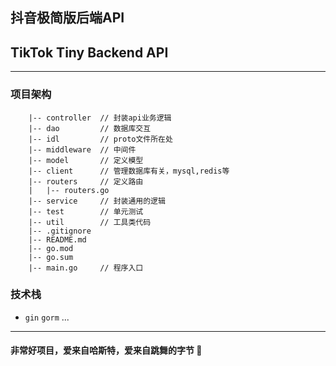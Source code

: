 ## 抖音极简版后端API
## TikTok Tiny Backend API
***
### 项目架构
        |-- controller  // 封装api业务逻辑
        |-- dao         // 数据库交互
        |-- idl         // proto文件所在处
        |-- middleware  // 中间件
        |-- model       // 定义模型
        |-- client      // 管理数据库有关，mysql,redis等
        |-- routers     // 定义路由
        |   |-- routers.go
        |-- service     // 封装通用的逻辑
        |-- test        // 单元测试
        |-- util        // 工具类代码
        |-- .gitignore
        |-- README.md
        |-- go.mod
        |-- go.sum
        |-- main.go     // 程序入口

### 技术栈
- `gin` `gorm` ...

***
#### 非常好项目，爱来自哈斯特，爱来自跳舞的字节 🥰